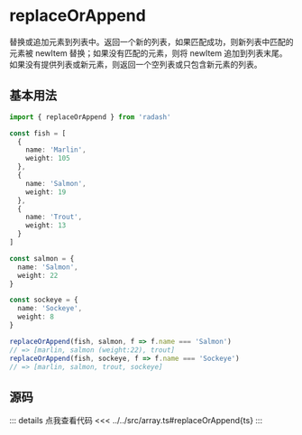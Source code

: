 # replaceOrAppend

替换或追加元素到列表中。返回一个新的列表，如果匹配成功，则新列表中匹配的元素被 newItem 替换；如果没有匹配的元素，则将 newItem 追加到列表末尾。如果没有提供列表或新元素，则返回一个空列表或只包含新元素的列表。

## 基本用法

```ts
import { replaceOrAppend } from 'radash'

const fish = [
  {
    name: 'Marlin',
    weight: 105
  },
  {
    name: 'Salmon',
    weight: 19
  },
  {
    name: 'Trout',
    weight: 13
  }
]

const salmon = {
  name: 'Salmon',
  weight: 22
}

const sockeye = {
  name: 'Sockeye',
  weight: 8
}

replaceOrAppend(fish, salmon, f => f.name === 'Salmon')
// => [marlin, salmon (weight:22), trout]
replaceOrAppend(fish, sockeye, f => f.name === 'Sockeye')
// => [marlin, salmon, trout, sockeye]
```

## 源码

::: details 点我查看代码
<<< ../../src/array.ts#replaceOrAppend{ts}
:::
